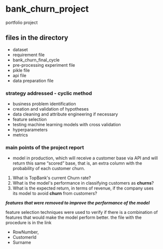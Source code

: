 # bank_churn_project
portfolio project

## files in the directory
- dataset
- requirement file
- bank_churn_final_cycle
- pre-processing experiment file
- pikle file
- api file
- data preparation file

### strategy addressed - cyclic method
- business problem identification
- creation and validation of hypotheses
- data cleaning and attribute engineering if necessary
- feature selection
- testing machine learning models with cross validation
- hyperparameters
- metrics

### main points of the project report
- model in production, which will receive a customer base via API and will return this same “scored” base, that is, an extra column with the probability of each customer churn.

1. What is TopBank's current Churn rate?
2. What is the model's performance in classifying customers as **churns**?
3. What is the expected return, in terms of revenue, if the company uses its model to avoid **churn** from customers?

***features that were removed to improve the performance of the model***

feature selection techniques were used to verify if there is a combination of features that would make the model perform better. the file with the procedure is in the link
- RowNumber,
- CustomerId 
- Surname

